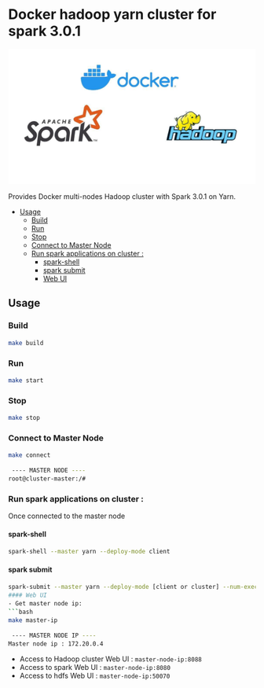 # Docker hadoop yarn cluster for spark 3.0.1

<p align="center">
  <img src="logo.jpg">
</p>


Provides Docker multi-nodes Hadoop cluster with Spark 3.0.1 on Yarn.


* [Usage](#usage)
	* [Build](#build)
	* [Run](#run)
	* [Stop](#stop)
	* [Connect to Master Node](#connect-to-master-node)
	* [Run spark applications on cluster :](#run-spark-applications-on-cluster-)
		* [spark-shell](#spark-shell)
		* [spark submit](#spark-submit)
		* [Web UI](#web-ui)


## Usage
### Build
```bash
make build
```
### Run
```bash
make start
```
### Stop
```bash
make stop
```
### Connect to Master Node
```bash
make connect
```
```bash
 ---- MASTER NODE ----
root@cluster-master:/#
```
### Run spark applications on cluster :
Once connected to the master node

#### spark-shell
```bash
spark-shell --master yarn --deploy-mode client
```
#### spark submit
```bash
spark-submit --master yarn --deploy-mode [client or cluster] --num-executors 2 --executor-memory 4G --executor-cores 4 --class ```
#### Web UI
- Get master node ip:
```bash
make master-ip
```
```bash
 ---- MASTER NODE IP ----
Master node ip : 172.20.0.4
```
- Access to Hadoop cluster Web UI : `master-node-ip:8088`
- Access to spark Web UI : `master-node-ip:8080`
- Access to hdfs Web UI : `master-node-ip:50070`
